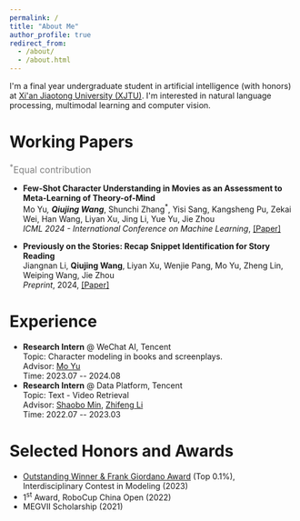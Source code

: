 ```yaml
---
permalink: /
title: "About Me"
author_profile: true
redirect_from: 
  - /about/
  - /about.html
---
```


<script src="https://kit.fontawesome.com/01957c83f7.js" crossorigin="anonymous"></script>
<script src="assets/js/toggleAbstract.js"></script>

I'm a final year undergraduate student in artificial intelligence (with honors) at [Xi'an Jiaotong University (XJTU)](http://en.xjtu.edu.cn). I'm interested in natural language processing, multimodal learning and computer vision.

<!-- <b style="color:red">I'm looking for PhD opportunities in Fall 2024!</b> -->

Working Papers
===
<font color=gray size=3> <sup>*</sup>Equal contribution  </font>
- <b> Few-Shot Character Understanding in Movies as an Assessment to Meta-Learning of Theory-of-Mind</b><br>
Mo Yu<sup>*</sup>, <b>Qiujing Wang</b><sup>*</sup>, Shunchi Zhang<sup>*</sup>, Yisi Sang, Kangsheng Pu, Zekai Wei, Han Wang, Liyan Xu, Jing Li, Yue Yu, Jie Zhou<br>
_ICML 2024 - International Conference on Machine Learning_, [[Paper]](https://arxiv.org/abs/2211.04684)<br>

- <b> Previously on the Stories: Recap Snippet Identification for Story Reading </b><br>
Jiangnan Li, <b>Qiujing Wang</b>, Liyan Xu, Wenjie Pang, Mo Yu, Zheng Lin, Weiping Wang, Jie Zhou<br>
_Preprint_, 2024, [[Paper]](https://arxiv.org/abs/2402.07271)<br>
<!-- <font color=gray size=3> <sup>*</sup>Equal contribution  </font> -->


Experience
===

- <b>Research Intern</b> @ WeChat AI, Tencent<br>
  Topic: Character modeling in books and screenplays.<br>
  Advisor: [Mo Yu](https://sites.google.com/site/moyunlp)<br>
  Time: 2023.07 -- 2024.08<br>
- <b>Research Intern</b> @ Data Platform, Tencent<br>
  Topic: Text - Video Retrieval<br>
  Advisor: [Shaobo Min](https://scholar.google.com/citations?user=zUeQClwAAAAJ&hl=zh-CN), [Zhifeng Li](https://scholar.google.com/citations?user=VTrRNN4AAAAJ&hl=zh-CN)<br>
  Time: 2022.07 -- 2023.03<br>

Selected Honors and Awards
===

- [Outstanding Winner & Frank Giordano Award](https://www.comap-math.com/mcm/2023Certs/2330003.pdf) (Top 0.1%), Interdisciplinary Contest in Modeling (2023)
- 1<sup>st</sup> Award, RoboCup China Open (2022)
- MEGVII Scholarship (2021)